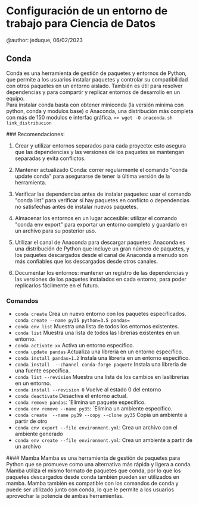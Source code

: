 # Configuración de un entorno de trabajo para Ciencia de Datos

@author: jeduque, 06/02/2023

## Conda  
Conda es una herramienta de gestión de paquetes y entornos de Python, que permite a los usuarios instalar paquetes y controlar su compatibilidad con otros paquetes en un entorno aislado. También es útil para resolver dependencias y para compartir y replicar entornos de desarrollo en un equipo.  
Para instalar conda basta con obtener miniconda (la versión minima con python, conda y modulos base) o Anaconda, una distribución más completa con más de 150 modulos e interfac gráfica.
`>> wget -O anaconda.sh link_distribucion`

### Recomendaciones:
1. Crear y utilizar entornos separados para cada proyecto: esto asegura que las dependencias y las versiones de los paquetes se mantengan separadas y evita conflictos.

2. Mantener actualizado Conda: correr regularmente el comando "conda update conda" para asegurarse de tener la última versión de la herramienta.

3. Verificar las dependencias antes de instalar paquetes: usar el comando "conda list" para verificar si hay paquetes en conflicto o dependencias no satisfechas antes de instalar nuevos paquetes.

4. Almacenar los entornos en un lugar accesible: utilizar el comando "conda env export" para exportar un entorno completo y guardarlo en un archivo para su posterior uso.

5. Utilizar el canal de Anaconda para descargar paquetes: Anaconda es una distribución de Python que incluye un gran número de paquetes, y los paquetes descargados desde el canal de Anaconda a menudo son más confiables que los descargados desde otros canales.

6. Documentar los entornos: mantener un registro de las dependencias y las versiones de los paquetes instalados en cada entorno, para poder replicarlos fácilmente en el futuro.

### Comandos

- `conda create` Crea un nuevo entorno con los paquetes especificados.
 `conda create --name py35 python=3.5 pandas=`
- `conda env list` Muestra una lista de todos los entornos existentes.
- `conda list` Muestra una lista de todos las librerias existentes en un entorno.
- `conda activate xx` Activa un entorno específico.
- `conda update pandas` Actualiza una libreria en un entorno específico.
- `conda install pandas=1.2` Instala una libreria en un entorno específico.
- `conda install  --channel conda-forge paquete` Instala una libreria de una fuente específica.
- `conda list --revision` Muestra una lista de los cambios en laslibrerias en un entorno.
- `conda install --revision 0` Vuelve al estado 0 del entorno
- `conda deactivate` Desactiva el entorno actual.
- `conda remove pandas`: `Elimina un paquete específico.
- `conda env remove --name py35`: `Elimina un ambiente específico.
- `conda create  --name py39 --copy --clone py35` Copia un ambiente a partir de otro
- `conda env export --file environment.yml`: Crea un archivo con el ambiente generado
- `conda env create --file environment.yml`: Crea un ambiente a partir de un archivo


#### Mamba
Mamba es una herramienta de gestión de paquetes para Python que se promueve como una alternativa más rápida y ligera a conda. Mamba utiliza el mismo formato de paquetes que conda, por lo que los paquetes descargados desde conda también pueden ser utilizados en mamba. Mamba también es compatible con los comandos de conda y puede ser utilizado junto con conda, lo que le permite a los usuarios aprovechar la potencia de ambas herramientas.